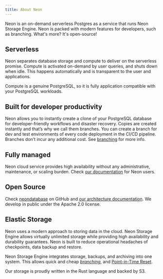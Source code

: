 ```yaml
---
title: About Neon
---
```


Neon is an on-demand serverless Postgres as a service that runs Neon Storage Engine. Neon is packed with modern features for developers, such as branching. What's more? It's open-source!

## Serverless

Neon separates database storage and compute to deliver on the serverless promise. Compute is activated on-demand by user queries, and shuts down when idle. This happens automatically and is transparent to the user and applications.

Compute is a genuine PostgreSQL, so it is fully application compatible with your PostgreSQL workloads.

## Built for developer productivity

Neon allows you to instantly create a clone of your PostgreSQL database for developer-friendly workflows and disaster recovery. Copies are created instantly and that’s why we call them branches. You can create a branch for dev and test environments of every code deployment in the CI/CD pipeline. Branches don’t incur any additional cost. See [branching](../concepts#branches-coming-soon) for more info.

## Fully managed

Neon cloud service provides high availability without any administrative, maintenance, or scaling burden. Check [our documentation](../getting_started) for Neon users.

## Open Source

Check [neondatabase](https://github.com/neondatabase/neon) on GitHub and [our architecture documentation](../../storage-engine/architecture-overview). We develop in public under the Apache 2.0 license.

## Elastic Storage

Neon uses a modern approach to storing data in the cloud. Neon Storage Engine allows virtually unlimited storage while providing high availability and durability guarantees. Neon is built to reduce operational headaches of checkpoints, data backup and restore.

Neon Storage Engine integrates storage, backups, and archiving into one system. This allows quick and cheap [_branching_](../concepts#branches-coming-soon), and [Point-in-Time Reset](../concepts#point-in-time-reset).

Our storage is proudly written in the Rust language and backed by S3.

